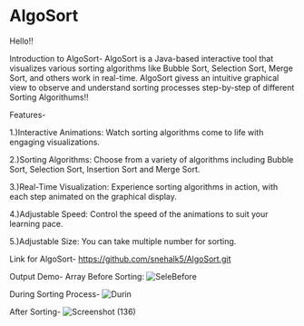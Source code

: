 # AlgoSort
Hello!!

Introduction to AlgoSort-
AlgoSort is a Java-based interactive tool that visualizes various sorting algorithms like Bubble Sort, Selection Sort, Merge Sort, and others work in real-time. AlgoSort givess an intuitive graphical view to observe and understand sorting processes step-by-step of different Sorting Algorithums!!

Features-

1.)Interactive Animations: Watch sorting algorithms come to life with engaging visualizations.

2.)Sorting Algorithms: Choose from a variety of algorithms including Bubble Sort, Selection Sort, Insertion Sort and Merge Sort.

3.)Real-Time Visualization: Experience sorting algorithms in action, with each step animated on the graphical display.

4.)Adjustable Speed: Control the speed of the animations to suit your learning pace.

5.)Adjustable Size: You can take multiple number for sorting.


Link for AlgoSort-
https://github.com/snehalk5/AlgoSort.git


Output Demo-
Array Before Sorting:
![SeleBefore](https://github.com/user-attachments/assets/2ad6f99e-3c46-4940-b23c-c6dca435c2e3)

During Sorting Process-
![Durin](https://github.com/user-attachments/assets/c70d1786-597c-4929-929f-5f8bac03ae25)

After Sorting-
![Screenshot (136)](https://github.com/user-attachments/assets/12dac7b1-260f-4c26-a30c-4ba364a88f0b)



